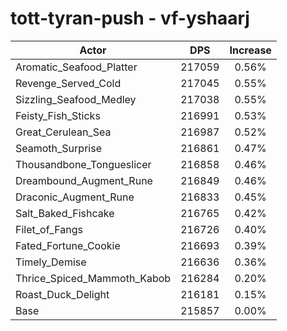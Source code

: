 # tott-tyran-push - vf-yshaarj
| Actor | DPS | Increase |
|---|:---:|:---:|
|Aromatic_Seafood_Platter|217059|0.56%|
|Revenge_Served_Cold|217045|0.55%|
|Sizzling_Seafood_Medley|217038|0.55%|
|Feisty_Fish_Sticks|216991|0.53%|
|Great_Cerulean_Sea|216987|0.52%|
|Seamoth_Surprise|216861|0.47%|
|Thousandbone_Tongueslicer|216858|0.46%|
|Dreambound_Augment_Rune|216849|0.46%|
|Draconic_Augment_Rune|216833|0.45%|
|Salt_Baked_Fishcake|216765|0.42%|
|Filet_of_Fangs|216726|0.40%|
|Fated_Fortune_Cookie|216693|0.39%|
|Timely_Demise|216636|0.36%|
|Thrice_Spiced_Mammoth_Kabob|216284|0.20%|
|Roast_Duck_Delight|216181|0.15%|
|Base|215857|0.00%|

